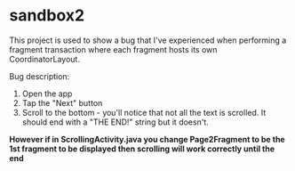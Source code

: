 # sandbox2

This project is used to show a bug that I've experienced when performing a fragment transaction where each fragment hosts its own CoordinatorLayout.

Bug description:

1. Open the app
2. Tap the "Next" button
3. Scroll to the bottom - you'll notice that not all the text is scrolled. It should end with a "THE END!" string but it doesn't.

__However if in ScrollingActivity.java you change Page2Fragment to be the 1st fragment to be displayed then scrolling will work correctly until the end__
